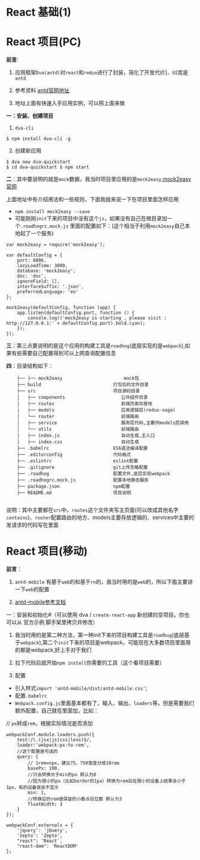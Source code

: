 # React 基础(1)

# React 项目(PC)

**前言**:

1. 应用框架`Dva(antd)`对`react`和`redux`进行了封装，简化了开发代价]、`UI`库是`antd`

2. 参考资料 [antd官网地址](https://ant.design)

3. 地址上面有快速入手应用实例，可以照上面来做

**一：安装、创建项目**   
1. `dva-cli`  

```
$ npm install dva-cli -g  
```

2. 创建新应用 

```
$ dva new dva-quickstart  
$ cd dva-quickstart $ npm start  
```

**二**：其中要说明的就是`mock`数据，我当时项目里应用的是`mock2easy`,[mock2easy官网](https://www.npmjs.com/package/mock2easy)

上面地址中有介绍用法和一些规则，下面我就来说一下在项目里面怎样应用
+ `npm install mock2easy --save`
+ 可能刚刚`init`下来的项目中没有这个`js`，如果没有自己在根目录加一个`.roadhogrc.mock.js`
 里面的配置如下：(这个相当于利用`mock2easy`自己本地起了一个服务)  

```
var mock2easy = require('mock2easy');

var defaultConfig = {
    port: 8006,
    lazyLoadTime: 3000,
    database: 'mock2easy',
    doc: 'doc',
    ignoreField: [],
    interfaceSuffix: '.json',
    preferredLanguage: 'en'
};

mock2easy(defaultConfig, function (app) {
    app.listen(defaultConfig.port, function () {
        console.log(('mock2easy is starting , please visit : http://127.0.0.1:' + defaultConfig.port).bold.cyan);
    });
});
```

**三**：第三点要说明的是这个应用的构建工具是`roadhog`(底层实现的是`webpack`),如果有些需要自己配置得到可以上网查询配置信息  

**四**：目录结构如下：
```
    ├── ├── mock2easy                       mock包
    ├── build                           打包后的文件目录
    ├── src                             项目源码目录    
    │   ├── components                     公共组件目录
    │   ├── routes                         前端页面存放地
    │   ├── models                         应用逻辑层(redux-saga)
    │   └── router                         前端路由 
    │   ├── service                        服务层代码,主要供models层调用
    │   └── utils                          前端路由 
    │   ├── index.js                       自动生成,主入口
    │   ├── index.css                      自动生成
    ├── .babelrc                        ES6语法编译配置
    ├── .editorconfig                   代码格式
    ├── .eslintrc                       eslint配置
    ├── .gitignore                      git上传忽略配置
    ├── .roadhog                        配置文件,底层实现webpack
    ├── .roadhogrc.mock.js              配置本地静态服务
    ├── package.json                    npm配置
    ├── README.md                       项目说明
    
```

说明：其中主要都在`src`中，`routes`这个文件夹写主页面(可以改成其他名字`contains`)、`router`配置路由的地方、models主要存放逻辑的、services中主要的发请求的代码写在里面


# React 项目(移动)

**前言**： 

1. `antd-mobile` 有基于`web`的和基于`rn`的，我当时用的是`web`的，所以下面主要讲一下`web`的配置 

2. [antd-mobile参考文档](https://mobile.ant.design/docs/react/introduce-cn)  

一：安装和初始化#（可以使用 dva / `create-react-app` 新创建的空项目，你也可以从 官方示例 脚手架里拷贝并修改）

1. 我当时用的是第二种方法，第一种init下来的项目构建工具是`roadhug`(底层基于`webpack`),第二个`init`下来的项目是webpack，可能现在大多数项目里面用的都是webpack,好上手对于我们  

2. 拉下代码后就开始`npm install`你需要的工具（这个看项目需要） 
 
3. 配置

+ 引入样式`import 'antd-mobile/dist/antd-mobile.css'`;  
+ 配置`.babelrc`  
+ `Webpack.config.js`里面基本都有了，输入、输出、`loaders`等，但是需要我们额外配置，自己就在里面加，比如：

// `px`转成`rem`，根据实际情况是否添加
```
webpackConf.module.loaders.push({
    test:/\.(jsx|js|css|less)$/,
    loader:'webpack-px-to-rem',
    //这个配置是可选的 
    query: {
        // 1rem=npx，建议75，750宽度分成10rem 
        basePx: 100,
        //只会转换大于min的px 默认为0 
        //因为很小的px（比如border的1px）转换为rem后在很小的设备上结果会小于1px，有的设备就会不显示 
        min: 1,
        //转换后的rem值保留的小数点后位数 默认为3 
        floatWidth: 3
    }
});

webpackConf.externals = {
    'jquery': 'jQuery',
    'zepto': 'Zepto',
    "react": 'React',
    "react-dom": 'ReactDOM'
};
```